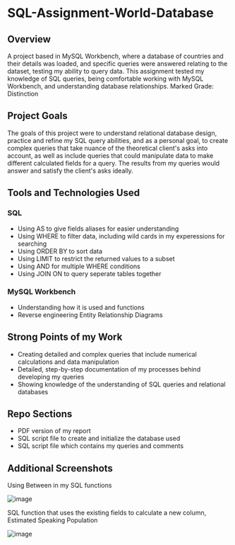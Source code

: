 # SQL-Assignment-World-Database

## Overview
A project based in MySQL Workbench, where a database of countries and their details was loaded, and specific queries were answered relating to the dataset, testing my ability to query data. This assignment tested my knowledge of SQL queries, being comfortable working with MySQL Workbench, and understanding database relationships. Marked Grade: Distinction

## Project Goals
The goals of this project were to understand relational database design, practice and refine my SQL query abilities, and as a personal goal, to create complex queries that take nuance of the theoretical client's asks into account, as well as include queries that could manipulate data to make different calculated fields for a query. The results from my queries would answer and satisfy the client's asks ideally.

## Tools and Technologies Used
### SQL
- Using AS to give fields aliases for easier understanding
- Using WHERE to filter data, including wild cards in my experessions for searching
- Using ORDER BY to sort data
- Using LIMIT to restrict the returned values to a subset
- Using AND for multiple WHERE conditions
- Using JOIN ON to query seperate tables together

### MySQL Workbench
- Understanding how it is used and functions
- Reverse engineering Entity Relationship Diagrams

## Strong Points of my Work
- Creating detailed and complex queries that include numerical calculations and data manipulation
- Detailed, step-by-step documentation of my processes behind developing my queries
- Showing knowledge of the understanding of SQL queries and relational databases

## Repo Sections
- PDF version of my report
- SQL script file to create and initialize the database used
- SQL script file which contains my queries and comments

## Additional Screenshots

Using Between in my SQL functions

![image](https://github.com/Rayan-Arshed/SQL-Assignment-World-Database/assets/95011650/90a132f2-bbb2-46c4-bd61-c70d2aed007a)

SQL function that uses the existing fields to calculate a new column, Estimated Speaking Population

![image](https://github.com/Rayan-Arshed/SQL-Assignment-World-Database/assets/95011650/90e505ea-0e1a-477f-8944-8388f7d474ad)

